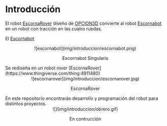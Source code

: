 # **Introducción**
El robot [EscornaRover](https://www.thingiverse.com/thing:4911480) diseño de [OPCION3D](http://www.opcion3d.com/) convierte al robot [Escornabot](https://escornabot.com) en un robot con tracción en las cuatro ruedas.

El [Escornabot](https://escornabot.com)
<center>
![escornabot](img/introduccion/escornabot.png)

Escornabot Singularis
</center>
Se rediseña en un robot rover [EscornaRover](https://www.thingiverse.com/thing:4911480)
<center>
![escornarover](img/introduccion/escornarover.jpg)

EscornaRover
</center>
En este repositorio encontrarás desarrollo y programación del robot para distintos proyectos.
<center>
![](img/introduccion/obrero.gif)

En contrucción
</center>
